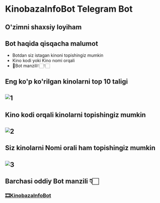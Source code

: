 # KinobazaInfoBot Telegram Bot

## O'zimni shaxsiy loyiham

## Bot haqida qisqacha malumot
+ Botdan siz istagan kinoni topishingiz mumkin
+ Kino kodi yoki Kino nomi orqali
+ 🤖Bot manzili👇🏻👇🏻

## Eng ko'p ko'rilgan kinolarni top 10 taligi
![1](https://github.com/temirovuz/KinobazaInfoBot/assets/100820263/c58fc3a4-b6b6-471e-bc9b-896047b80a95)
---
## Kino kodi orqali kinolarni topishingiz mumkin
![2](https://github.com/temirovuz/KinobazaInfoBot/assets/100820263/6964cf95-b625-4386-b8c7-369ff2182351)
---
## Siz kinolarni Nomi orali ham topishingiz mumkin
![3](https://github.com/temirovuz/KinobazaInfoBot/assets/100820263/28362e6a-6b82-485e-8144-bd3c7850461b)
---
## Barchasi oddiy Bot manzili 👇🏻
###           [🎞KinobazaInfoBot](https://t.me/KinoBazaInfoBot)




